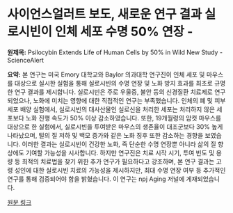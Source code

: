 # 사이언스얼러트 보도, 새로운 연구 결과 실로시빈이 인체 세포 수명 50% 연장 -

**원제목:** Psilocybin Extends Life of Human Cells by 50% in Wild New Study - ScienceAlert

**요약:** 본 연구는 미국 Emory 대학교와 Baylor 의과대학 연구진이 인체 세포 및 마우스를 대상으로 실시한 실험을 통해 실로시빈의 수명 연장 및 노화 방지 효과를 최초로 규명한 연구 결과를 제시합니다.  실로시빈은 주로 우울증, 불안 등의 신경질환 치료제로 연구되었으나, 노화에 미치는 영향에 대한 직접적인 연구는 부족했습니다. 인체의 폐 및 피부 세포 배양 실험에서, 실로시빈의 대사산물인 실로신을 처리한 세포는 처리하지 않은 세포보다 노화 진행 속도가 50% 이상 감소하였습니다.  또한, 19개월령의 암컷 마우스를 대상으로 한 실험에서, 실로시빈을 투여받은 마우스의 생존율이 대조군보다 30% 높게 나타났으며, 털의 질 저하 및 백모 증가와 같은 노화 징후 또한 감소하는 경향을 보였습니다.  이러한 결과는 실로시빈이 건강한 노화, 즉 단순한 수명 연장뿐 아니라 삶의 질 향상에도 기여할 가능성을 시사합니다.  하지만 연구진은 치료 시작 시기, 투여 빈도 및 용량 등 최적의 치료법을 찾기 위한 추가 연구가 필요하다고 강조하며,  본 연구 결과는 고령 성인에 대한 실로시빈 치료의 가능성을 제시하지만,  최대 수명 연장 여부 등 추가적인 연구를 통해 검증되어야 함을 밝혔습니다.  이 연구는 npj Aging 저널에 게재되었습니다.

[원문 링크](https://www.sciencealert.com/psilocybin-extends-life-of-human-cells-by-50-in-wild-new-study)
